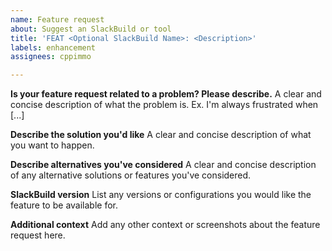 ```yaml
---
name: Feature request
about: Suggest an SlackBuild or tool
title: 'FEAT <Optional SlackBuild Name>: <Description>'
labels: enhancement
assignees: cppimmo

---
```


**Is your feature request related to a problem? Please describe.**
A clear and concise description of what the problem is. Ex. I'm always frustrated when [...]

**Describe the solution you'd like**
A clear and concise description of what you want to happen.

**Describe alternatives you've considered**
A clear and concise description of any alternative solutions or features you've considered.

**SlackBuild version**
List any versions or configurations you would like the feature to be available for.

**Additional context**
Add any other context or screenshots about the feature request here.
